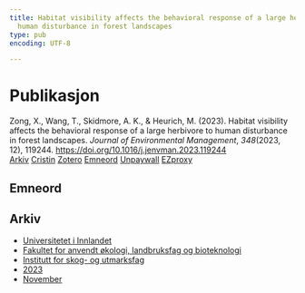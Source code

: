 ```yaml
---
title: Habitat visibility affects the behavioral response of a large herbivore to
  human disturbance in forest landscapes
type: pub
encoding: UTF-8

---
```

<h1>Publikasjon</h1>
<article id="csl-bib-container-8Z76XUVL" class="csl-bib-container">
  <div class="csl-bib-body"> <div class="csl-entry">Zong, X., Wang, T., Skidmore, A. K., &#38; Heurich, M. (2023). Habitat visibility affects the behavioral response of a large herbivore to human disturbance in forest landscapes. <i>Journal of Environmental Management</i>, <i>348</i>(2023, 12), 119244. <a href="https://doi.org/10.1016/j.jenvman.2023.119244">https://doi.org/10.1016/j.jenvman.2023.119244</a></div> </div>
  <div class="csl-bib-buttons">
    <a href="#taxonomy-article-8Z76XUVL" alt="archive" class="csl-bib-button">Arkiv</a>
    <a href="https://app.cristin.no/results/show.jsf?id=2192657" alt="Cristin" class="csl-bib-button">Cristin</a>
    <a href="http://zotero.org/groups/5881554/items/8Z76XUVL" alt="Zotero" class="csl-bib-button">Zotero</a>
    <a href="#keywords-article-8Z76XUVL" alt="keywords" class="csl-bib-button">Emneord</a>
    <a href="https://research.utwente.nl/files/427208153/1-s2.0-S0301479723020327-main.pdf" alt="Unpaywall" class="csl-bib-button">Unpaywall</a>
    <a href="https://research.utwente.nl/files/427208153/1-s2.0-S0301479723020327-main.pdf" alt="EZproxy" class="csl-bib-button">EZproxy</a>
  </div>
  <div id="csl-bib-meta-container-8Z76XUVL"></div>
</article>
<div id="csl-bib-meta-8Z76XUVL" class="csl-bib-meta">
  <article id="keywords-article-8Z76XUVL" class="keywords-article">
    <h1>Emneord</h1>
    
  </article>
  <article id="taxonomy-article-8Z76XUVL" class="taxonomy-article">
    <h1>Arkiv</h1>
    <ul>
      <li><a href="{{< params subfolder >}}nn/archive/?key=3DCRN523">Universitetet i Innlandet</a></li>
      <li><a href="{{< params subfolder >}}nn/archive/?key=T77LXH6D">Fakultet for anvendt økologi, landbruksfag og bioteknologi</a></li>
      <li><a href="{{< params subfolder >}}nn/archive/?key=7TRARPE3">Institutt for skog- og utmarksfag</a></li>
      <li><a href="{{< params subfolder >}}nn/archive/?key=WXLLSUEU">2023</a></li>
      <li><a href="{{< params subfolder >}}nn/archive/?key=BJN2DJT2">November</a></li>
    </ul>
  </article>
</div>
